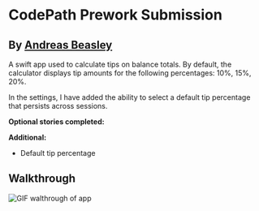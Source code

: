 # CodePath Prework Submission

## By [Andreas Beasley](https://github.com/sapiobeasley)

A swift app used to calculate tips on balance totals. By default, the
calculator displays tip amounts for the following percentages: 10%, 15%, 20%.

In the settings, I have added the ability to select a default tip percentage
that persists across sessions.

**Optional stories completed:**
<!-- - Styles -->

**Additional:**
- Default tip percentage

## Walkthrough

![GIF walthrough of app](http://i.imgur.com/38xEnEo.gif)
